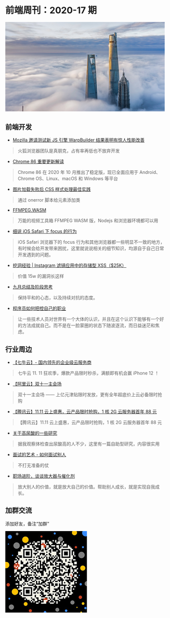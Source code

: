 # 前端周刊：2020-17 期

[![](../img/bing/20200903.png?imageMogr2/thumbnail/960x)](https://cn.bing.com/search?q=陆家嘴金融贸易区)

## 前端开发

- [Mozilla 邀请测试新 JS 引擎 WarpBuilder 结果表明有惊人性能改善](https://www.cnbeta.com/articles/tech/1034043.htm)

> 火狐浏览器团队是真朋克，占有率再低也不放弃开发

- [Chrome 86 重要更新解读](https://mp.weixin.qq.com/s?__biz=MzI5NjM5NDQxMg==&mid=2247487813&idx=1&sn=84b44c71a246a972176ad1884da428f1)

> Chrome 86 在 2020 年 10 月推出了稳定版，现已全面应用于 Android、Chrome OS、Linux、macOS 和 Windows 等平台

- [图片加载失败后 CSS 样式处理最佳实践](https://www.zhangxinxu.com/wordpress/2020/10/css-style-image-load-fail/)

> 通过 onerror 脚本给元素添加类

- [FFMPEG.WASM](https://ffmpegwasm.github.io/)

> 万能的视频工具箱 FFMPEG WASM 版，Nodejs 和浏览器环境都可以用

- [细说 iOS Safari 下 focus 的行为](https://www.zhangxinxu.com/wordpress/2020/10/ios-safari-input-button-focus/)

> iOS Safari 浏览器下的 focus 行为和其他浏览器都一些明显不一致的地方，有时候会给开发带来困扰，这里就说说相关的细节知识，均源自于自己日常开发遇到的问题。

- [挖洞经验 | Instagram 滤镜应用中的存储型 XSS（$25K）](https://www.freebuf.com/articles/web/253213.html)

> 价值 15w 的漏洞长这样

- [九月总结及阶段思考](https://liudanking.com/beautiful-life/thinking-in-writing-of-202009/)

> 保持平和的心态，以及持续对抗的态度。

- [程序员如何把控自己的职业](https://coolshell.cn/articles/20977.html)

> 让一些技术人员对世界有一个大体的认识，并且在这个认识下能够有一个好的方法成就自己。而不是在一脸蒙圈的状态下随波逐流，而日益迷茫和焦虑。

## 行业周边

- [【七牛云】- 国内领先的企业级云服务商](https://portal.qiniu.com/signup?code=1hfwb75ib2jbm)

> 七牛云 11. 11 狂欢季，爆款产品限时秒杀，满额即有机会赢 iPhone 12 ！

- [【阿里云】双十一主会场](https://www.aliyun.com/1111/home?userCode=y31qmczl)

> 双十一主会场 —— 上亿元津贴限时发放，更有全年超底价上云必备限时抢购

- [【腾讯云】11.11 云上盛惠，云产品限时抢购，1 核 2G 云服务器首年 88 元](https://cloud.tencent.com/act/cps/redirect?redirect=1074&cps_key=55b0d6026f97f5980bceec15fcefa0af&from=console)

> 【腾讯云】11.11 云上盛惠，云产品限时抢购，1 核 2G 云服务器首年 88 元

- [关于高尿酸的一些研究](http://blog.devtang.com/2020/09/19/study-of-HUA/)

> 据我观察体检查出尿酸高的人不少，这里有一篇自助型研究，内容很实用

- [面试的艺术 - 如何面试别人](http://blog.devtang.com/2020/09/24/how-to-interview/)

> 不打无准备的仗

- [职场进阶，谈谈放大器与催化剂](https://mp.weixin.qq.com/s?__biz=MzI0MjA1Mjg2Ng==&mid=2649869957&idx=1&sn=03d20ed2c72a8e008d91f44f97a3590a)

> 放大别人的价值，就是放大自己的价值。帮助别人成长，就是实现自我成长。

## 加群交流

添加好友，备注“加群”

![refned_x](../img/a/refined-x.jpg)
